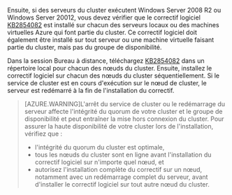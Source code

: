 Ensuite, si des serveurs du cluster exécutent Windows Server 2008 R2 ou Windows Server 20012, vous devez vérifier que le correctif logiciel [KB2854082](http://support.microsoft.com/kb/2854082) est installé sur chacun des serveurs locaux ou des machines virtuelles Azure qui font partie du cluster. Ce correctif logiciel doit également être installé sur tout serveur ou une machine virtuelle faisant partie du cluster, mais pas du groupe de disponibilité.

Dans la session Bureau à distance, téléchargez [KB2854082](http://support.microsoft.com/kb/2854082) dans un répertoire local pour chacun des nœuds du cluster. Ensuite, installez le correctif logiciel sur chacun des nœuds du cluster séquentiellement. Si le service de cluster est en cours d'exécution sur le nœud de cluster, le serveur est redémarré à la fin de l'installation du correctif.

>[AZURE.WARNING]L'arrêt du service de cluster ou le redémarrage du serveur affecte l'intégrité du quorum de votre cluster et le groupe de disponibilité et peut entraîner la mise hors connexion du cluster. Pour assurer la haute disponibilité de votre cluster lors de l'installation, vérifiez que :
>
> - l'intégrité du quorum du cluster est optimale, 
> - tous les nœuds du cluster sont en ligne avant l'installation du correctif logiciel sur n'importe quel nœud, et
> - autorisez l'installation complète du correctif sur un nœud, notamment avec un redémarrage complet du serveur, avant d'installer le correctif logiciel sur tout autre nœud du cluster.

<!---HONumber=Oct15_HO3-->